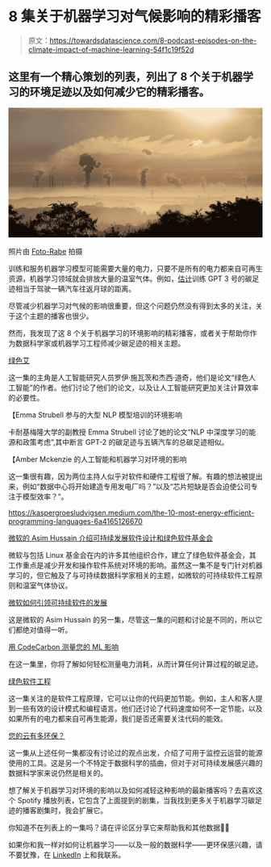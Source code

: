 # 8 集关于机器学习对气候影响的精彩播客

> 原文：<https://towardsdatascience.com/8-podcast-episodes-on-the-climate-impact-of-machine-learning-54f1c19f52d>

## 这里有一个精心策划的列表，列出了 8 个关于机器学习的环境足迹以及如何减少它的精彩播客。

![](img/e5dd2110ff59cd8cb15baba5538044e9.png)

照片由 [Foto-Rabe](https://pixabay.com/users/foto-rabe-715168/) 拍摄

训练和服务机器学习模型可能需要大量的电力，只要不是所有的电力都来自可再生资源，机器学习领域就会排放大量的温室气体。例如，[估计](https://www.theregister.com/2020/11/04/gpt3_carbon_footprint_estimate/)训练 GPT 3 号的碳足迹相当于驾驶一辆汽车往返月球的距离。

</how-to-estimate-and-reduce-the-carbon-footprint-of-machine-learning-models-49f24510880>  

尽管减少机器学习对气候的影响很重要，但这个问题仍然没有得到太多的关注，关于这个主题的播客也很少。

然而，我发现了这 8 个关于机器学习的环境影响的精彩播客，或者关于帮助你作为数据科学家或机器学习工程师减少碳足迹的相关主题。

[绿色艾](https://open.spotify.com/episode/6GOqb18Yq317VHjJ4znnw4?si=dDudqhULQXSZaToHIgYzsQ)

这一集的主角是人工智能研究人员罗伊·施瓦茨和杰西·道奇，他们是论文“绿色人工智能”的作者。他们讨论了他们的论文，以及让人工智能研究更加关注计算效率的必要性。

【Emma Strubell 参与的大型 NLP 模型培训的环境影响

卡耐基梅隆大学的副教授 Emma Strubell 讨论了她的论文“NLP 中深度学习的能源和政策考虑”,其中断言 GPT-2 的碳足迹与五辆汽车的总碳足迹相似。

【Amber Mckenzie 的人工智能和机器学习对环境的影响

这一集很有趣，因为两位主持人似乎对软件和硬件工程很了解。有趣的想法被提出来，例如“数据中心将开始建造专用发电厂吗？”以及“芯片短缺是否会迫使公司专注于模型效率？”。

<https://kaspergroesludvigsen.medium.com/the-10-most-energy-efficient-programming-languages-6a4165126670>  

[微软的 Asim Hussain 介绍可持续发展软件设计和绿色软件基金会](https://open.spotify.com/episode/5XLPCLZAKCYzsFN8gZRFwF?si=ogLAYhRLQrm7Wap3kxh8BQ)

微软与包括 Linux 基金会在内的许多其他组织合作，建立了绿色软件基金会，其工作重点是减少开发和操作软件系统对环境的影响。虽然这一集不是专门针对机器学习的，但它触及了与可持续数据科学家相关的主题，如微软的可持续软件工程原则和温室气体协议。

[微软如何引领可持续软件的发展](https://open.spotify.com/episode/1nPNzOySlu19Ko9Gelur9O?si=KtcAiqC8SpWy9kkjXqXoUQ)

这是微软的 Asim Hussain 的另一集，尽管这一集的问题和讨论是不同的，所以它们都绝对值得一听。

[用 CodeCarbon 测量您的 ML 影响](https://open.spotify.com/episode/1tNdBl8PefDXZNKuUS41CU?si=tvBgYjdNSg-4aF6n8pgRJQ)

在这一集里，你将了解如何轻松测量电力消耗，从而计算任何计算过程的碳足迹。

[绿色软件工程](https://open.spotify.com/episode/6xyagggTNSGygpRYwlVXD9?si=55Y50v28RoSjuto9j84MQw)

这一集关注的是软件工程原理，它可以让你的代码更加节能。例如，主人和客人提到一些有效的设计模式和编程语言。他们还讨论了代码速度如何不一定节能，以及如果所有的电力都来自可再生能源，我们是否还需要关注代码的能效。

[您的云有多环保？](https://open.spotify.com/episode/52KcC2NUvFkgzij1cbbQnS?si=f6Zh97akSfO0kkrix7uagg)

这一集从上述任何一集都没有讨论过的观点出发，介绍了可用于监控云运营的能源使用的工具。这是另一个不特定于数据科学的插曲，但对于对可持续发展感兴趣的数据科学家来说仍然是相关的。

想了解关于机器学习对环境的影响以及如何减轻这种影响的最新播客吗？去喜欢这个 Spotify 播放列表，它包含了上面提到的剧集，当我找到更多关于机器学习碳足迹的播客剧集时，我会扩展它。

你知道不在列表上的一集吗？请在评论区分享它来帮助我和其他数据🙏💚

如果你和我一样对如何让机器学习——以及一般的数据科学——更环保感兴趣，请不要犹豫，在 [LinkedIn](https://www.linkedin.com/in/kaspergroesludvigsen/) 上和我联系。